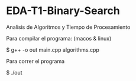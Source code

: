 # EDA-T1-Binary-Search

Analisis de Algoritmos y Tiempo de Procesamiento

Para compilar el programa: (macos & linux)

$ g++ -o out main.cpp algorithms.cpp

Para correr el programa

$ ./out
